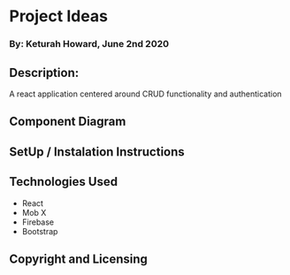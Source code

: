 # Project Ideas
### By: Keturah Howard, June 2nd 2020

## Description:
  A react application centered around CRUD functionality and authentication

## Component Diagram

## SetUp / Instalation Instructions


## Technologies Used
- React
- Mob X
- Firebase
- Bootstrap

## Copyright and Licensing 

